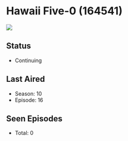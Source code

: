 # Hawaii Five-0 (164541)

<img src="https://dg31sz3gwrwan.cloudfront.net/poster/164541/563021-0-optimized.jpg" />

## Status
* Continuing
## Last Aired
* Season: 10
* Episode: 16
## Seen Episodes
* Total: 0
